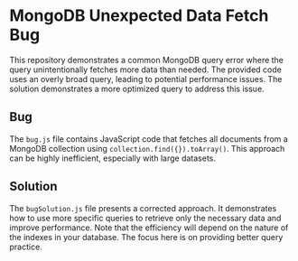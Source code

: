 # MongoDB Unexpected Data Fetch Bug
This repository demonstrates a common MongoDB query error where the query unintentionally fetches more data than needed.  The provided code uses an overly broad query, leading to potential performance issues. The solution demonstrates a more optimized query to address this issue.
## Bug
The `bug.js` file contains JavaScript code that fetches all documents from a MongoDB collection using `collection.find({}).toArray()`.  This approach can be highly inefficient, especially with large datasets.
## Solution
The `bugSolution.js` file presents a corrected approach. It demonstrates how to use more specific queries to retrieve only the necessary data and improve performance. Note that the efficiency will depend on the nature of the indexes in your database. The focus here is on providing better query practice. 